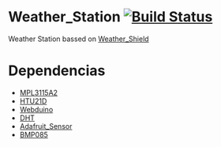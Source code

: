 

Weather_Station [![Build Status](https://travis-ci.org/ehooo/Weather_Station.svg?branch=master)](https://travis-ci.org/ehooo/Weather_Station)
===============
Weather Station bassed on [Weather_Shield](https://github.com/sparkfun/Weather_Shield)

Dependencias
============
 + [MPL3115A2](https://github.com/sparkfun/MPL3115A2_Breakout/tree/master/library/MPL3115A2_Pressure)
 + [HTU21D](https://github.com/sparkfun/HTU21D_Breakout/tree/master/Library/HTU21D_Humidity)
 + [Webduino](https://github.com/sirleech/Webduino)
 + [DHT](http://www.github.com/markruys/arduino-DHT)
 + [Adafruit_Sensor](https://github.com/adafruit/Adafruit_Sensor)
 + [BMP085](https://github.com/adafruit/Adafruit_BMP085_Unified)